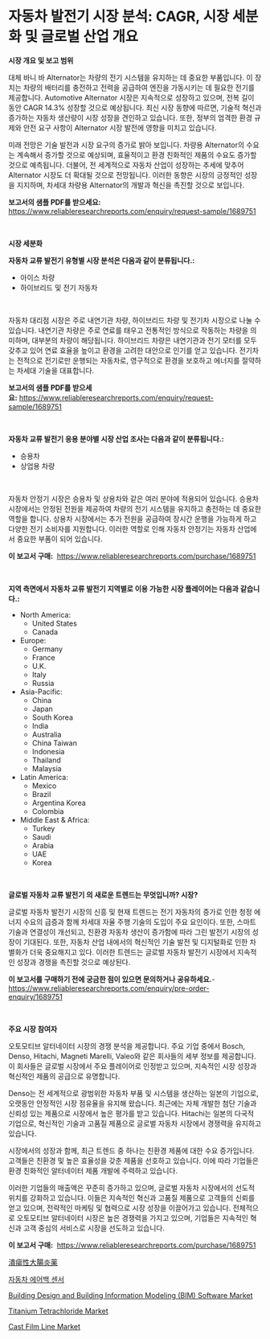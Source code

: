 <p><h1>자동차 발전기 시장 분석: CAGR, 시장 세분화 및 글로벌 산업 개요</h1></p><p><strong>시장 개요 및 보고 범위</strong></p>
<p><p>대체 바니 바 Alternator는 차량의 전기 시스템을 유지하는 데 중요한 부품입니다. 이 장치는 차량의 배터리를 충전하고 전력을 공급하여 엔진을 가동시키는 데 필요한 전기를 제공합니다. Automotive Alternator 시장은 지속적으로 성장하고 있으며, 전복 길이 동안 CAGR 14.3% 성장할 것으로 예상됩니다. 최신 시장 동향에 따르면, 기술적 혁신과 증가하는 자동차 생산량이 시장 성장을 견인하고 있습니다. 또한, 정부의 엄격한 환경 규제와 안전 요구 사항이 Alternator 시장 발전에 영향을 미치고 있습니다.</p><p>미래 전망은 기술 발전과 시장 요구의 증가로 밝아 보입니다. 차량용 Alternator의 수요는 계속해서 증가할 것으로 예상되며, 효율적이고 환경 친화적인 제품의 수요도 증가할 것으로 예측됩니다. 더불어, 전 세계적으로 자동차 산업이 성장하는 추세에 맞추어 Alternator 시장도 더 확대될 것으로 전망됩니다. 이러한 동향은 시장의 긍정적인 성장을 지지하며, 차세대 차량용 Alternator의 개발과 혁신을 촉진할 것으로 보입니다.</p></p>
<p><strong>보고서의 샘플 PDF를 받으세요:</strong> <a href="https://www.reliableresearchreports.com/enquiry/request-sample/1689751">https://www.reliableresearchreports.com/enquiry/request-sample/1689751</a></p>
<p>&nbsp;</p>
<p><strong>시장 세분화</strong></p>
<p><strong>자동차 교류 발전기 유형별 시장 분석은 다음과 같이 분류됩니다.:</strong></p>
<p><ul><li>아이스 차량</li><li>하이브리드 및 전기 자동차</li></ul></p>
<p>&nbsp;</p>
<p><p>자동차 대리점 시장은 주로 내연기관 차량, 하이브리드 차량 및 전기차 시장으로 나눌 수 있습니다. 내연기관 차량은 주로 연료를 태우고 전통적인 방식으로 작동하는 차량을 의미하며, 대부분의 차량이 해당됩니다. 하이브리드 차량은 내연기관과 전기 모터를 모두 갖추고 있어 연료 효율을 높이고 환경을 고려한 대안으로 인기를 얻고 있습니다. 전기차는 전적으로 전기로만 운행되는 자동차로, 영구적으로 환경을 보호하고 에너지를 절약하는 차세대 기술을 대표합니다.</p></p>
<p><strong>보고서의 샘플 PDF를 받으세요:</strong>&nbsp;<a href="https://www.reliableresearchreports.com/enquiry/request-sample/1689751">https://www.reliableresearchreports.com/enquiry/request-sample/1689751</a></p>
<p>&nbsp;</p>
<p><strong> 자동차 교류 발전기 응용 분야별 시장 산업 조사는 다음과 같이 분류됩니다.:</strong></p>
<p><ul><li>승용차</li><li>상업용 차량</li></ul></p>
<p>&nbsp;</p>
<p><p>자동차 안정기 시장은 승용차 및 상용차와 같은 여러 분야에 적용되어 있습니다. 승용차 시장에서는 안정된 전원을 제공하여 차량의 전기 시스템을 유지하고 충전하는 데 중요한 역할을 합니다. 상용차 시장에서는 추가 전원을 공급하여 장시간 운행을 가능하게 하고 다양한 전기 소비자를 지원합니다. 이러한 역할로 인해 자동차 안정기는 자동차 산업에서 중요한 부품이 되어 있습니다.</p></p>
<p><strong>이 보고서 구매:</strong>&nbsp; <a href="https://www.reliableresearchreports.com/purchase/1689751">https://www.reliableresearchreports.com/purchase/1689751</a></p>
<p>&nbsp;</p>
<p><strong>지역 측면에서 자동차 교류 발전기 지역별로 이용 가능한 시장 플레이어는 다음과 같습니다.:</strong></p>
<p><ul>
    <li>
        North America:
        <ul>
            <li>United States</li>
            <li>Canada</li>
        </ul>
    </li>
    <li>
        Europe:
        <ul>
            <li>Germany</li>
            <li>France</li>
            <li>U.K.</li>
            <li>Italy</li>
            <li>Russia</li>
        </ul>
    </li>
    <li>
        Asia-Pacific:
        <ul>
            <li>China</li>
            <li>Japan</li>
            <li>South Korea</li>
            <li>India</li>
            <li>Australia</li>
            <li>China Taiwan</li>
            <li>Indonesia</li>
            <li>Thailand</li>
            <li>Malaysia</li>
        </ul>
    </li>
    <li>
        Latin America:
        <ul>
            <li>Mexico</li>
            <li>Brazil</li>
            <li>Argentina Korea</li>
            <li>Colombia</li>
        </ul>
    </li>
    <li>
        Middle East & Africa:
        <ul>
            <li>Turkey</li>
            <li>Saudi</li>
            <li>Arabia</li>
            <li>UAE</li>
            <li>Korea</li>
        </ul>
    </li>
    </ul></p>
<p>&nbsp;</p>
<p><strong>글로벌 자동차 교류 발전기 의 새로운 트렌드는 무엇입니까? 시장?</strong></p>
<p><p>글로벌 자동차 발전기 시장의 신흥 및 현재 트렌드는 전기 자동차의 증가로 인한 청정 에너지 수요의 급증과 함께 차세대 자율 주행 기술의 도입이 주요 요인이다. 또한, 스마트 기술과 연결성이 개선되고, 친환경 자동차 생산이 증가함에 따라 그린 발전기 시장의 성장이 기대된다. 또한, 자동차 산업 내에서의 혁신적인 기술 발전 및 디지털화로 인한 차별화가 더욱 중요해지고 있다. 이러한 트렌드는 글로벌 자동차 발전기 시장에서 지속적인 성장과 경쟁을 촉진할 것으로 예상된다.</p></p>
<p><strong>이 보고서를 구매하기 전에 궁금한 점이 있으면 문의하거나 공유하세요.</strong>- <a href="https://www.reliableresearchreports.com/enquiry/pre-order-enquiry/1689751">https://www.reliableresearchreports.com/enquiry/pre-order-enquiry/1689751</a></p>
<p>&nbsp;</p>
<p><strong>주요 시장 참여자</strong></p>
<p><p>오토모티브 알터네이터 시장의 경쟁 분석을 제공합니다. 주요 기업 중에서 Bosch, Denso, Hitachi, Magneti Marelli, Valeo와 같은 회사들의 세부 정보를 제공합니다. 이 회사들은 글로벌 시장에서 주요 플레이어로 인정받고 있으며, 지속적인 시장 성장과 혁신적인 제품의 공급으로 유명합니다. </p><p>Denso는 전 세계적으로 광범위한 자동차 부품 및 시스템을 생산하는 일본의 기업으로, 오랫동안 안정적인 시장 점유율을 유지해 왔습니다. 최근에는 자체 개발한 첨단 기술과 신뢰성 있는 제품으로 시장에서 높은 평가를 받고 있습니다. Hitachi는 일본의 다국적 기업으로, 혁신적인 기술과 고품질 제품으로 글로벌 자동차 시장에서 경쟁력을 유지하고 있습니다. </p><p>시장에서의 성장과 함께, 최근 트렌드 중 하나는 친환경 제품에 대한 수요 증가입니다. 고객들은 친환경 및 높은 효율성을 갖춘 제품을 선호하고 있습니다. 이에 따라 기업들은 환경 친화적인 알터네이터 제품 개발에 주력하고 있습니다. </p><p>이러한 기업들의 매출액은 꾸준히 증가하고 있으며, 글로벌 자동차 시장에서의 선도적 위치를 강화하고 있습니다. 이들은 지속적인 혁신과 고품질 제품으로 고객들의 신뢰를 얻고 있으며, 전략적인 마케팅 및 협력으로 시장 성장을 이끌어가고 있습니다. 전체적으로 오토모티브 알터네이터 시장은 높은 경쟁력을 가지고 있으며, 기업들은 지속적인 혁신과 고객 중심의 서비스로 시장을 선도하고 있습니다.</p></p>
<p><strong>이 보고서 구매:</strong>&nbsp;&nbsp;<a href="https://www.reliableresearchreports.com/purchase/1689751">https://www.reliableresearchreports.com/purchase/1689751</a></p>
<p><p><a href="https://github.com/cbigkbh02719/Market-Research-Report-List-1/blob/main/9768477193313.md">潰瘍性大腸炎薬</a></p><p><a href="https://github.com/oajzkywllm460/Market-Research-Report-List-1/blob/main/8773332193096.md">자동차 에어백 센서</a></p><p><a href="https://issuu.com/reportprime-2/docs/building-design-and-building-information-modeling-">Building Design and Building Information Modeling (BIM) Software Market</a></p><p><a href="https://github.com/provorikovar/Market-Research-Report-List-3/blob/main/titanium-tetrachloride-market.md">Titanium Tetrachloride Market</a></p><p><a href="https://github.com/CliffMedina6/Market-Research-Report-List-3/blob/main/cast-film-line-market.md">Cast Film Line Market</a></p></p>
